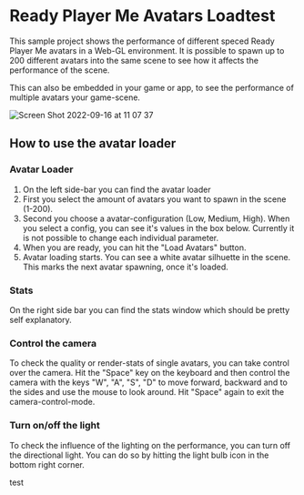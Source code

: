 # Ready Player Me Avatars Loadtest

This sample project shows the performance of different speced Ready Player Me avatars in a Web-GL environment. It is possible to spawn up to 200 different avatars into the same scene to see how it affects the performance of the scene. 

This can also be embedded in your game or app, to see the performance of multiple avatars your game-scene.

![Screen Shot 2022-09-16 at 11 07 37](https://user-images.githubusercontent.com/42868289/190604314-6c6e9b0b-cb2a-4b57-ba55-56d1c2292788.png)

## How to use the avatar loader

### Avatar Loader

1. On the left side-bar you can find the avatar loader
2. First you select the amount of avatars you want to spawn in the scene (1-200).
3. Second you choose a avatar-configuration (Low, Medium, High). When you select a config, you can see it's values in the box below. Currently it is not possible to change each individual parameter.
4. When you are ready, you can hit the "Load Avatars" button.
5. Avatar loading starts. You can see a white avatar silhuette in the scene. This marks the next avatar spawning, once it's loaded.

### Stats

On the right side bar you can find the stats window which should be pretty self explanatory.

### Control the camera

To check the quality or render-stats of single avatars, you can take control over the camera. Hit the "Space" key on the keyboard and then control the camera with the keys "W", "A", "S", "D" to move forward, backward and to the sides and use the mouse to look around. Hit "Space" again to exit the camera-control-mode.

### Turn on/off the light

To check the influence of the lighting on the performance, you can turn off the directional light. You can do so by hitting the light bulb icon in the bottom right corner.



test
